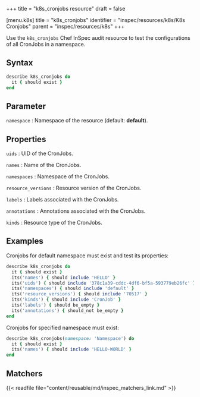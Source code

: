 +++
title = "k8s_cronjobs resource"
draft = false

[menu.k8s]
title = "k8s_cronjobs"
identifier = "inspec/resources/k8s/K8s Cronjobs"
parent = "inspec/resources/k8s"
+++

Use the `k8s_cronjobs` Chef InSpec audit resource to test the configurations of all CronJobs in a namespace.

## Syntax

```ruby
describe k8s_cronjobs do
  it { should exist }
end
```

## Parameter

`namespace`
: Namespace of the resource (default: **default**).

## Properties

`uids`
: UID of the CronJobs.

`names`
: Name of the CronJobs.

`namespaces`
: Namespace of the CronJobs.

`resource_versions`
: Resource version of the CronJobs.

`labels`
: Labels associated with the CronJobs.

`annotations`
: Annotations associated with the CronJobs.

`kinds`
: Resource type of the CronJobs.

## Examples

Cronjobs for default namespace must exist and test its properties:

```ruby
describe k8s_cronjobs do
  it { should exist }
  its('names') { should include 'HELLO' }
  its('uids') { should include '378c1a39-cddc-4df6-bf5a-593779eb26fc' }
  its('namespaces') { should include 'default' }
  its('resource_versions') { should include '70517' }
  its('kinds') { should include 'CronJob' }
  its('labels') { should be_empty }
  its('annotations') { should_not be_empty }
end
```

Cronjobs for specified namespace must exist:

```ruby
describe k8s_cronjobs(namespace: 'Namespace') do
  it { should exist }
  its('names') { should include 'HELLO-WORLD' }
end
```

## Matchers

{{< readfile file="content/reusable/md/inspec_matchers_link.md" >}}
